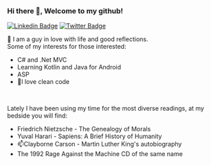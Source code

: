 ### Hi there 👋, Welcome to my github!

[![Linkedin Badge](https://img.shields.io/badge/-LinkedIn-blue?style=flat-square&logo=Linkedin&logoColor=white&link=https://www.linkedin.com/in/deividmoura/)](https://www.linkedin.com/in/deividmoura/)
[![Twitter Badge](https://img.shields.io/badge/-Twitter-1ca0f1?style=flat-square&labelColor=1ca0f1&logo=twitter&logoColor=white&link=https://twitter.com/deividmoura)](https://twitter.com/deividmoura)

💬 I am a guy in love with life and good reflections.<br>
Some of my interests for those interested:<br>
<ul>
  <li>C# and .Net MVC</li>
  <li>Learning Kotlin and Java for Android</li>
  <li>ASP</li>
  <li>🤔I love clean code</li>
</ul><br>

Lately I have been using my time for the most diverse readings, at my bedside you will find:<br>
<ul>
  <li>Friedrich Nietzsche - The Genealogy of Morals</li>
  <li>Yuval Harari - Sapiens: A Brief History of Humanity</li>
  <li>📫Clayborne Carson - Martin Luther King's autobiography</li>
  <li>The 1992 Rage Against the Machine CD of the same name</li>
</ul>
<!--
**dmourans/dmourans** is a ✨ _special_ ✨ repository because its `README.md` (this file) appears on your GitHub profile.

Here are some ideas to get you started:

- 🔭 I’m currently working on ...
- 🌱 I’m currently learning ...
- 👯 I’m looking to collaborate on ...
- 🤔 I’m looking for help with ...
- 💬 Ask me about ...
- 📫 How to reach me: ...
- 😄 Pronouns: ...
- ⚡ Fun fact: ...
-->
